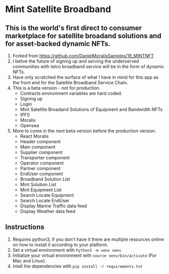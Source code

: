 # Mint Satellite Broadband

## This is the world's first direct to consumer marketplace for satellite broadand solutions and for asset-backed dynamic NFTs.

1. Forked from https://github.com/DanielMoralisSamples/19_MINTNFT
2. I belive the future of signing up and serving the underserved communities with telco broadband service will be in the form of dynamic NFTs.
3. Have only scratched the surface of what I have in mind for this app as the front end for the Satellite Broadband Service Chain.
4. This is a beta version - not for production.
   - Contracts environment variables are hard coded.
   - Signing up
   - Login
   - Mint Satellite Broadand Solutions of Equipment and Bandwidth NFTs
   - IPFS
   - Moralis
   - Opensea
5. More to come in the next beta version before the production version.
   - React Moralis
   - Header component 
   - Main component
   - Supplier component
   - Transporter component
   - Operator component
   - Partner component
   - EndUser component
   - Broadband Solution List
   - Mint Solution List
   - Mint Equipment List
   - Search Locate Equipment
   - Search Locate EndUser
   - Display Marine Traffic data feed
   - Display Weather data feed

## Instructions
1. Requires python3, if you don't have it there are multiple resources online on how to install it according to your platform.
2. Set a virtual environment with `Python3 -m venv venv`
3. Initialize your virtual environment with `source venv/bin/activate` (For Mac and Linux).
4. Intall the dependencies with `pip install -r requirements.txt`